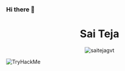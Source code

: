 ### Hi there 👋

<h1 align="center">Sai Teja</h1>
<p align="center"> <img src="https://komarev.com/ghpvc/?username=saitejagvt&label=Profile%20views&color=23db14&style=flat" alt="saitejagvt" /> </p>

<img src="https://tryhackme-badges.s3.amazonaws.com/WR4TH.png" alt="TryHackMe">

<!--
**saitejagvt/SaiTejaGvt** is a ✨ _special_ ✨ repository because its `README.md` (this file) appears on your GitHub profile.

Here are some ideas to get you started:

- 🔭 I’m currently working on ...
- 🌱 I’m currently learning ...
- 👯 I’m looking to collaborate on ...
- 🤔 I’m looking for help with ...
- 💬 Ask me about ...
- 📫 How to reach me: ...
- 😄 Pronouns: ...
- ⚡ Fun fact: ...
-->
